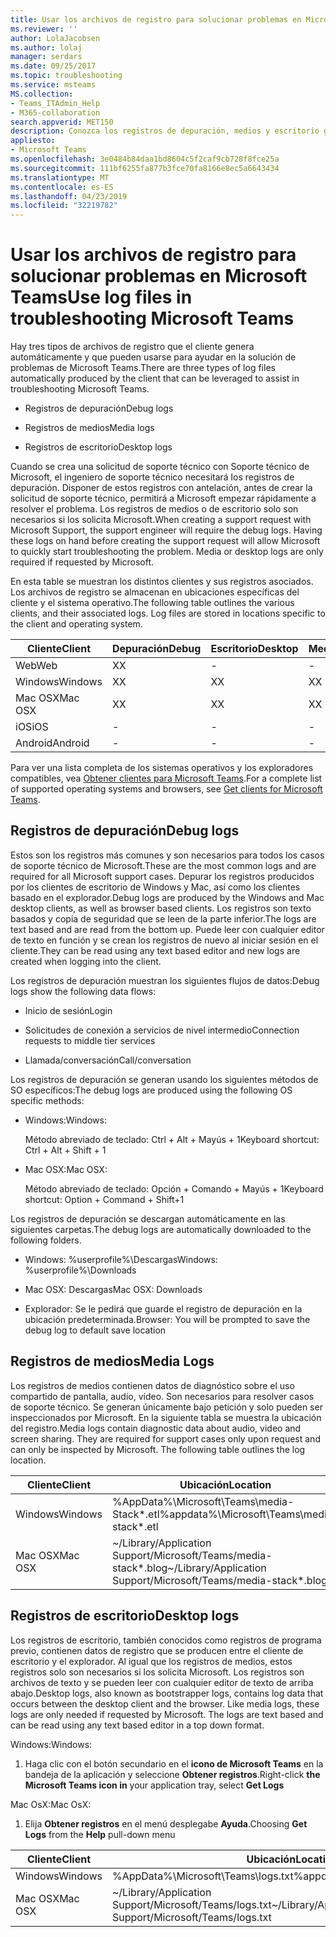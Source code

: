 ```yaml
---
title: Usar los archivos de registro para solucionar problemas en Microsoft Teams
ms.reviewer: ''
author: LolaJacobsen
ms.author: lolaj
manager: serdars
ms.date: 09/25/2017
ms.topic: troubleshooting
ms.service: msteams
MS.collection:
- Teams_ITAdmin_Help
- M365-collaboration
search.appverid: MET150
description: Conozca los registros de depuración, medios y escritorio generados por Microsoft Teams, dónde se encuentran y cómo pueden ser útiles para resolver problemas.
appliesto:
- Microsoft Teams
ms.openlocfilehash: 3e0484b84daa1bd8604c5f2caf9cb728f8fce25a
ms.sourcegitcommit: 111bf6255fa877b3fce70fa8166e8ec5a6643434
ms.translationtype: MT
ms.contentlocale: es-ES
ms.lasthandoff: 04/23/2019
ms.locfileid: "32219782"
---
```

<a name="use-log-files-in-troubleshooting-microsoft-teams"></a><span data-ttu-id="2ccb8-103">Usar los archivos de registro para solucionar problemas en Microsoft Teams</span><span class="sxs-lookup"><span data-stu-id="2ccb8-103">Use log files in troubleshooting Microsoft Teams</span></span>
=================================================

<span data-ttu-id="2ccb8-104">Hay tres tipos de archivos de registro que el cliente genera automáticamente y que pueden usarse para ayudar en la solución de problemas de Microsoft Teams.</span><span class="sxs-lookup"><span data-stu-id="2ccb8-104">There are three types of log files automatically produced by the client that can be leveraged to assist in troubleshooting Microsoft Teams.</span></span>

-   <span data-ttu-id="2ccb8-105">Registros de depuración</span><span class="sxs-lookup"><span data-stu-id="2ccb8-105">Debug logs</span></span>

-   <span data-ttu-id="2ccb8-106">Registros de medios</span><span class="sxs-lookup"><span data-stu-id="2ccb8-106">Media logs</span></span>

-   <span data-ttu-id="2ccb8-107">Registros de escritorio</span><span class="sxs-lookup"><span data-stu-id="2ccb8-107">Desktop logs</span></span>

<span data-ttu-id="2ccb8-p101">Cuando se crea una solicitud de soporte técnico con Soporte técnico de Microsoft, el ingeniero de soporte técnico necesitará los registros de depuración. Disponer de estos registros con antelación, antes de crear la solicitud de soporte técnico, permitirá a Microsoft empezar rápidamente a resolver el problema. Los registros de medios o de escritorio solo son necesarios si los solicita Microsoft.</span><span class="sxs-lookup"><span data-stu-id="2ccb8-p101">When creating a support request with Microsoft Support, the support engineer will require the debug logs. Having these logs on hand before creating the support request will allow Microsoft to quickly start troubleshooting the problem. Media or desktop logs are only required if requested by Microsoft.</span></span>

<span data-ttu-id="2ccb8-p102">En esta table se muestran los distintos clientes y sus registros asociados. Los archivos de registro se almacenan en ubicaciones específicas del cliente y el sistema operativo.</span><span class="sxs-lookup"><span data-stu-id="2ccb8-p102">The following table outlines the various clients, and their associated logs. Log files are stored in locations specific to the client and operating system.</span></span>


|<span data-ttu-id="2ccb8-113">Cliente</span><span class="sxs-lookup"><span data-stu-id="2ccb8-113">Client</span></span> |<span data-ttu-id="2ccb8-114">Depuración</span><span class="sxs-lookup"><span data-stu-id="2ccb8-114">Debug</span></span>|<span data-ttu-id="2ccb8-115">Escritorio</span><span class="sxs-lookup"><span data-stu-id="2ccb8-115">Desktop</span></span>|<span data-ttu-id="2ccb8-116">Medios</span><span class="sxs-lookup"><span data-stu-id="2ccb8-116">Media</span></span>|
|---------|---------|---------|---------|
|<span data-ttu-id="2ccb8-117">Web</span><span class="sxs-lookup"><span data-stu-id="2ccb8-117">Web</span></span>    |<span data-ttu-id="2ccb8-118">X</span><span class="sxs-lookup"><span data-stu-id="2ccb8-118">X</span></span>         |-         |-         |
|<span data-ttu-id="2ccb8-119">Windows</span><span class="sxs-lookup"><span data-stu-id="2ccb8-119">Windows</span></span>     |<span data-ttu-id="2ccb8-120">X</span><span class="sxs-lookup"><span data-stu-id="2ccb8-120">X</span></span>         |<span data-ttu-id="2ccb8-121">X</span><span class="sxs-lookup"><span data-stu-id="2ccb8-121">X</span></span>         |<span data-ttu-id="2ccb8-122">X</span><span class="sxs-lookup"><span data-stu-id="2ccb8-122">X</span></span>         |
|<span data-ttu-id="2ccb8-123">Mac OSX</span><span class="sxs-lookup"><span data-stu-id="2ccb8-123">Mac OSX</span></span>     |<span data-ttu-id="2ccb8-124">X</span><span class="sxs-lookup"><span data-stu-id="2ccb8-124">X</span></span>         |<span data-ttu-id="2ccb8-125">X</span><span class="sxs-lookup"><span data-stu-id="2ccb8-125">X</span></span>         |<span data-ttu-id="2ccb8-126">X</span><span class="sxs-lookup"><span data-stu-id="2ccb8-126">X</span></span>         |
|<span data-ttu-id="2ccb8-127">iOS</span><span class="sxs-lookup"><span data-stu-id="2ccb8-127">iOS</span></span>     |-         |-         |-         |
|<span data-ttu-id="2ccb8-128">Android</span><span class="sxs-lookup"><span data-stu-id="2ccb8-128">Android</span></span>     |-         |-         |-         |

<span data-ttu-id="2ccb8-129">Para ver una lista completa de los sistemas operativos y los exploradores compatibles, vea [Obtener clientes para Microsoft Teams](get-clients.md).</span><span class="sxs-lookup"><span data-stu-id="2ccb8-129">For a complete list of supported operating systems and browsers, see [Get clients for Microsoft Teams](get-clients.md).</span></span>

<a name="debug-logs"></a><span data-ttu-id="2ccb8-130">Registros de depuración</span><span class="sxs-lookup"><span data-stu-id="2ccb8-130">Debug logs</span></span>
---------------------------

<span data-ttu-id="2ccb8-131">Estos son los registros más comunes y son necesarios para todos los casos de soporte técnico de Microsoft.</span><span class="sxs-lookup"><span data-stu-id="2ccb8-131">These are the most common logs and are required for all Microsoft support cases.</span></span> <span data-ttu-id="2ccb8-132">Depurar los registros producidos por los clientes de escritorio de Windows y Mac, así como los clientes basado en el explorador.</span><span class="sxs-lookup"><span data-stu-id="2ccb8-132">Debug logs are produced by the Windows and Mac desktop clients, as well as browser based clients.</span></span> <span data-ttu-id="2ccb8-133">Los registros son texto basados y copia de seguridad que se leen de la parte inferior.</span><span class="sxs-lookup"><span data-stu-id="2ccb8-133">The logs are text based and are read from the bottom up.</span></span> <span data-ttu-id="2ccb8-134">Puede leer con cualquier editor de texto en función y se crean los registros de nuevo al iniciar sesión en el cliente.</span><span class="sxs-lookup"><span data-stu-id="2ccb8-134">They can be read using any text based editor and new logs are created when logging into the client.</span></span>

<span data-ttu-id="2ccb8-135">Los registros de depuración muestran los siguientes flujos de datos:</span><span class="sxs-lookup"><span data-stu-id="2ccb8-135">Debug logs show the following data flows:</span></span>

-   <span data-ttu-id="2ccb8-136">Inicio de sesión</span><span class="sxs-lookup"><span data-stu-id="2ccb8-136">Login</span></span>

-   <span data-ttu-id="2ccb8-137">Solicitudes de conexión a servicios de nivel intermedio</span><span class="sxs-lookup"><span data-stu-id="2ccb8-137">Connection requests to middle tier services</span></span>

-   <span data-ttu-id="2ccb8-138">Llamada/conversación</span><span class="sxs-lookup"><span data-stu-id="2ccb8-138">Call/conversation</span></span>

<span data-ttu-id="2ccb8-139">Los registros de depuración se generan usando los siguientes métodos de SO específicos:</span><span class="sxs-lookup"><span data-stu-id="2ccb8-139">The debug logs are produced using the following OS specific methods:</span></span>

-   <span data-ttu-id="2ccb8-140">Windows:</span><span class="sxs-lookup"><span data-stu-id="2ccb8-140">Windows:</span></span>

      <span data-ttu-id="2ccb8-141">Método abreviado de teclado: Ctrl + Alt + Mayús + 1</span><span class="sxs-lookup"><span data-stu-id="2ccb8-141">Keyboard shortcut: Ctrl + Alt + Shift + 1</span></span>

-   <span data-ttu-id="2ccb8-142">Mac OSX:</span><span class="sxs-lookup"><span data-stu-id="2ccb8-142">Mac OSX:</span></span>

      <span data-ttu-id="2ccb8-143">Método abreviado de teclado: Opción + Comando + Mayús + 1</span><span class="sxs-lookup"><span data-stu-id="2ccb8-143">Keyboard shortcut: Option + Command + Shift+1</span></span>

<span data-ttu-id="2ccb8-144">Los registros de depuración se descargan automáticamente en las siguientes carpetas.</span><span class="sxs-lookup"><span data-stu-id="2ccb8-144">The debug logs are automatically downloaded to the following folders.</span></span>

-   <span data-ttu-id="2ccb8-145">Windows: %userprofile%\\Descargas</span><span class="sxs-lookup"><span data-stu-id="2ccb8-145">Windows: %userprofile%\\Downloads</span></span>

-   <span data-ttu-id="2ccb8-146">Mac OSX: Descargas</span><span class="sxs-lookup"><span data-stu-id="2ccb8-146">Mac OSX: Downloads</span></span>

-   <span data-ttu-id="2ccb8-147">Explorador: Se le pedirá que guarde el registro de depuración en la ubicación predeterminada.</span><span class="sxs-lookup"><span data-stu-id="2ccb8-147">Browser: You will be prompted to save the debug log to default save location</span></span>

<a name="media-logs"></a><span data-ttu-id="2ccb8-148">Registros de medios</span><span class="sxs-lookup"><span data-stu-id="2ccb8-148">Media Logs</span></span>
---------------------------

<span data-ttu-id="2ccb8-p104">Los registros de medios contienen datos de diagnóstico sobre el uso compartido de pantalla, audio, vídeo. Son necesarios para resolver casos de soporte técnico. Se generan únicamente bajo petición y solo pueden ser inspeccionados por Microsoft. En la siguiente tabla se muestra la ubicación del registro.</span><span class="sxs-lookup"><span data-stu-id="2ccb8-p104">Media logs contain diagnostic data about audio, video and screen sharing. They are required for support cases only upon request and can only be inspected by Microsoft. The following table outlines the log location.</span></span>


|<span data-ttu-id="2ccb8-152">Cliente</span><span class="sxs-lookup"><span data-stu-id="2ccb8-152">Client</span></span> |<span data-ttu-id="2ccb8-153">Ubicación</span><span class="sxs-lookup"><span data-stu-id="2ccb8-153">Location</span></span> |
|---------|---------|
|<span data-ttu-id="2ccb8-154">Windows</span><span class="sxs-lookup"><span data-stu-id="2ccb8-154">Windows</span></span>     |<span data-ttu-id="2ccb8-155">%AppData%\Microsoft\Teams\media-Stack\*.etl</span><span class="sxs-lookup"><span data-stu-id="2ccb8-155">%appdata%\Microsoft\Teams\media-stack\*.etl</span></span>         |
|<span data-ttu-id="2ccb8-156">Mac OSX</span><span class="sxs-lookup"><span data-stu-id="2ccb8-156">Mac OSX</span></span>     |<span data-ttu-id="2ccb8-157">~/Library/Application Support/Microsoft/Teams/media-stack\*.blog</span><span class="sxs-lookup"><span data-stu-id="2ccb8-157">~/Library/Application Support/Microsoft/Teams/media-stack\*.blog</span></span>         |


<a name="desktop-logs"></a><span data-ttu-id="2ccb8-158">Registros de escritorio</span><span class="sxs-lookup"><span data-stu-id="2ccb8-158">Desktop logs</span></span>
---------------------

<span data-ttu-id="2ccb8-p105">Los registros de escritorio, también conocidos como registros de programa previo, contienen datos de registro que se producen entre el cliente de escritorio y el explorador. Al igual que los registros de medios, estos registros solo son necesarios si los solicita Microsoft. Los registros son archivos de texto y se pueden leer con cualquier editor de texto de arriba abajo.</span><span class="sxs-lookup"><span data-stu-id="2ccb8-p105">Desktop logs, also known as bootstrapper logs, contains log data that occurs between the desktop client and the browser. Like media logs, these logs are only needed if requested by Microsoft. The logs are text based and can be read using any text based editor in a top down format.</span></span>

<span data-ttu-id="2ccb8-162">Windows:</span><span class="sxs-lookup"><span data-stu-id="2ccb8-162">Windows:</span></span>

1.  <span data-ttu-id="2ccb8-163">Haga clic con el botón secundario en el **icono de Microsoft Teams** en la bandeja de la aplicación y seleccione **Obtener registros**.</span><span class="sxs-lookup"><span data-stu-id="2ccb8-163">Right-click **the Microsoft Teams icon in** your application tray, select **Get Logs**</span></span>

<span data-ttu-id="2ccb8-164">Mac OsX:</span><span class="sxs-lookup"><span data-stu-id="2ccb8-164">Mac OsX:</span></span>

1.  <span data-ttu-id="2ccb8-165">Elija **Obtener registros** en el menú desplegabe **Ayuda**.</span><span class="sxs-lookup"><span data-stu-id="2ccb8-165">Choosing **Get Logs** from the **Help** pull-down menu</span></span>

|<span data-ttu-id="2ccb8-166">Cliente</span><span class="sxs-lookup"><span data-stu-id="2ccb8-166">Client</span></span> |<span data-ttu-id="2ccb8-167">Ubicación</span><span class="sxs-lookup"><span data-stu-id="2ccb8-167">Location</span></span> |
|---------|---------|
|<span data-ttu-id="2ccb8-168">Windows</span><span class="sxs-lookup"><span data-stu-id="2ccb8-168">Windows</span></span>     |<span data-ttu-id="2ccb8-169">%AppData%\Microsoft\Teams\logs.txt</span><span class="sxs-lookup"><span data-stu-id="2ccb8-169">%appdata%\Microsoft\Teams\logs.txt</span></span>         |
|<span data-ttu-id="2ccb8-170">Mac OSX</span><span class="sxs-lookup"><span data-stu-id="2ccb8-170">Mac OSX</span></span>     |<span data-ttu-id="2ccb8-171">~/Library/Application Support/Microsoft/Teams/logs.txt</span><span class="sxs-lookup"><span data-stu-id="2ccb8-171">~/Library/Application Support/Microsoft/Teams/logs.txt</span></span>         |
